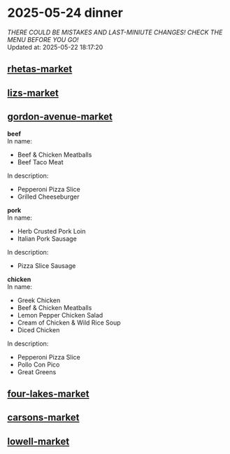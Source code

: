 # 2025-05-24 dinner  
*THERE COULD BE MISTAKES AND LAST-MINIUTE CHANGES! CHECK THE MENU BEFORE YOU GO!*  
Updated at: 2025-05-22 18:17:20  
## [rhetas-market](https://wisc-housingdining.nutrislice.com/menu/rhetas-market/dinner/2025-05-24)  
## [lizs-market](https://wisc-housingdining.nutrislice.com/menu/lizs-market/dinner/2025-05-24)  
## [gordon-avenue-market](https://wisc-housingdining.nutrislice.com/menu/gordon-avenue-market/dinner/2025-05-24)  
**beef**  
In name:   
 - Beef & Chicken Meatballs  
 - Beef Taco Meat  
  
In description:   
 - Pepperoni Pizza Slice  
 - Grilled Cheeseburger  
  
**pork**  
In name:   
 - Herb Crusted Pork Loin  
 - Italian Pork Sausage  
  
In description:   
 - Pizza Slice Sausage  
  
**chicken**  
In name:   
 - Greek Chicken  
 - Beef & Chicken Meatballs  
 - Lemon Pepper Chicken Salad  
 - Cream of Chicken & Wild Rice Soup  
 - Diced Chicken  
  
In description:   
 - Pepperoni Pizza Slice  
 - Pollo Con Pico  
 - Great Greens  
  
## [four-lakes-market](https://wisc-housingdining.nutrislice.com/menu/four-lakes-market/dinner/2025-05-24)  
## [carsons-market](https://wisc-housingdining.nutrislice.com/menu/carsons-market/dinner/2025-05-24)  
## [lowell-market](https://wisc-housingdining.nutrislice.com/menu/lowell-market/dinner/2025-05-24)  
  
